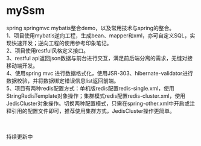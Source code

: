 # mySsm
spring springmvc mybatis整合demo，以及常用技术与spring的整合。
</br>
1、项目使用mybatis逆向工程，生成bean、mapper和xml，亦可自定义SQL，实现快速开发；逆向工程的使用参考印象笔记。</br>
2、项目使用restful风格定义接口。</br>
3、restful api返回json数据与前台进行交互，满足前后端分离的需求，无缝对接移动端开发。</br>
4、使用spring mvc 进行数据格式化，使用JSR-303、hibernate-validator进行数据校验，并将数据绑定错误信息list返回前端。</br>
5、项目有两种redis配置方式：单机版redis配置redis-single.xml，使用StringRedisTemplate对象操作；集群模式redis配置redis-cluster.xml，使用JedisCluster对象操作。切换两种配置模式，只需在spring-other.xml中开启或注释引用的配置文件即可，推荐使用集群方式，JedisCluster操作更简单。</br>

</br>
</br>
持续更新中
